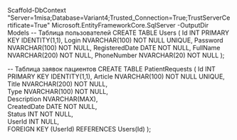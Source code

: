 Scaffold-DbContext "Server=1misa;Database=Variant4;Trusted_Connection=True;TrustServerCertificate=True" Microsoft.EntityFrameworkCore.SqlServer -OutputDir Models
-- Таблица пользователей
CREATE TABLE Users (
    Id INT PRIMARY KEY IDENTITY(1,1),
    Login NVARCHAR(100) NOT NULL UNIQUE,
    Password NVARCHAR(100) NOT NULL,
    RegisteredDate DATE NOT NULL,
    FullName NVARCHAR(200) NOT NULL,
    PhoneNumber NVARCHAR(20) NOT NULL
);

-- Таблица заявок пациентов
CREATE TABLE PatientRequests (
    Id INT PRIMARY KEY IDENTITY(1,1),
    Article NVARCHAR(100) NOT NULL UNIQUE,        
    Title NVARCHAR(200) NOT NULL,                
    Type NVARCHAR(100) NOT NULL,                  
    Description NVARCHAR(MAX),                    
    CreatedDate DATE NOT NULL,                    
    Status INT NOT NULL,                          
    UserId INT NULL,                              
    FOREIGN KEY (UserId) REFERENCES Users(Id)
);
